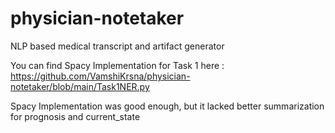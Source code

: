 # physician-notetaker
NLP based medical transcript and artifact generator

You can find Spacy Implementation for Task 1 here : https://github.com/VamshiKrsna/physician-notetaker/blob/main/Task1NER.py

Spacy Implementation was good enough, but it lacked better summarization for prognosis and current_state
